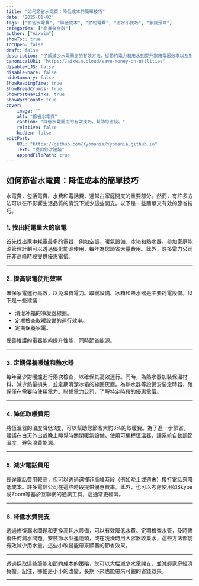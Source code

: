 ```yaml
---
title: "如何節省水電費：降低成本的簡單技巧"
date: "2025-01-02"
tags: ["節省水電費", "降低成本", "節約電費", "省水小技巧", "家庭預算"]
categories: ["商業與金融"]
author: ["Aixwim"]
showToc: true
TocOpen: false
draft: false
description: "了解減少水電開支的有效方法，從節約電力和用水到提升家用電器效率以及對家庭進行小調整。"
canonicalURL: "https://aixwim.cloud/save-money-on-utilities"
disableHLJS: false
disableShare: false
hideSummary: false
ShowReadingTime: true
ShowBreadCrumbs: true
ShowPostNavLinks: true
ShowWordCount: true
cover:
    image: ""
    alt: "節省水電費"
    caption: "降低水電開支的有效技巧，幫助您省錢。"
    relative: false
    hidden: false
editPost:
    URL: "https://github.com/Xyomania/xyomania.github.io"
    Text: "提出修改建議"
    appendFilePath: true
---
```


## 如何節省水電費：降低成本的簡單技巧

水電費，包括電費、水費和電話費，通常占家庭開支的重要部分。然而，有許多方法可以在不影響生活品質的情況下減少這些開支。以下是一些簡單又有效的節省技巧。

### **1. 找出耗電量大的家電**

首先找出家中耗電最多的電器，例如空調、暖氣設備、冰箱和熱水器。參加家庭能源管理計劃可以透過優化能源使用，每年為您節省大量費用。此外，許多電力公司在非高峰時段提供優惠電價。

---

### **2. 提高家電使用效率**

確保家電運行高效，以免浪費電力。取暖設備、冰箱和熱水器是主要耗電設備。以下是一些建議：

- 清潔冰箱的冷凝器線圈。
- 定期檢查取暖設備的運行效率。
- 定期保養家電。

妥善維護的電器能夠提升性能，同時節省能源。

---

### **3. 定期保養暖爐和熱水器**

每年至少對暖爐進行兩次檢查，以確保其高效運行。同時，為熱水器加裝保溫材料，減少熱量損失，並定期清潔冰箱的線圈灰塵。為熱水器等設備安裝定時器，確保僅在需要時使用電力。聯繫電力公司，了解特定時段的優惠電價。

---

### **4. 降低取暖費用**

將恆溫器的溫度降低3度，可以幫助您節省大約3%的取暖費。為了進一步節省，建議在白天外出或晚上睡覺時關閉暖氣設備。使用可編程恆溫器，讓系統自動調節溫度，避免浪費能源。

---

### **5. 減少電話費用**

長途電話費用較高，但可以透過選擇非高峰時段（例如晚上或週末）撥打電話來降低成本。許多電信公司在這些時段提供優惠費率。此外，也可以考慮使用如Skype或Zoom等基於互聯網的通訊工具，這通常更經濟。

---

### **6. 降低水費開支**

透過修復漏水問題和更換高耗水設備，可以有效降低水費。定期檢查水管，及時修復任何漏水問題。安裝節水型蓮蓬頭，或在洗澡時用大容器收集水，這些方法都能有效減少用水量。這些小改變能帶來顯著的節省效果。

---

透過採取這些節能和節約成本的策略，您可以大幅減少水電開支，並減輕家庭經濟負擔。記住，哪怕是小小的改變，長期下來也能帶來可觀的省錢效果。

---
